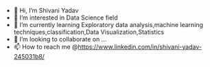 - 👋 Hi, I’m Shivani Yadav
- 👀 I’m interested in Data Science field
- 🌱 I’m currently learning Exploratory data analysis,machine learning techniques,classification,Data Visualization,Statistics
- 💞️ I’m looking to collaborate on ...
- 📫 How to reach me @https://www.linkedin.com/in/shivani-yadav-245031b8/

<!---
y123shiva/y123shiva is a ✨ special ✨ repository because its `README.md` (this file) appears on your GitHub profile.
You can click the Preview link to take a look at your changes.
--->
